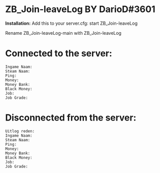 # ZB_Join-leaveLog BY DarioD#3601

**Installation:**
Add this to your server.cfg: start ZB_Join-leaveLog

Rename ZB_Join-leaveLog-main with ZB_Join-leaveLog

# Connected to the server:
```
Ingame Naam:
Steam Naam:
Ping:
Money:
Money Bank:
Black Money:
Job:
Job Grade:
```

# Disconnected from the server:
```
Uitlog reden:
Ingame Naam:
Steam Naam:
Ping:
Money:
Money Bank:
Black Money:
Job:
Job Grade:
```

